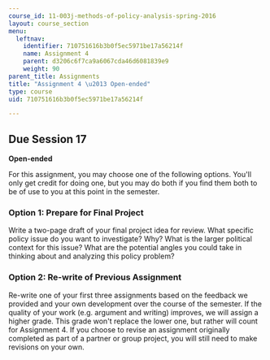 ```yaml
---
course_id: 11-003j-methods-of-policy-analysis-spring-2016
layout: course_section
menu:
  leftnav:
    identifier: 710751616b3b0f5ec5971be17a56214f
    name: Assignment 4
    parent: d3206c6f7ca9a6067cda46d6081839e9
    weight: 90
parent_title: Assignments
title: "Assignment 4 \u2013 Open-ended"
type: course
uid: 710751616b3b0f5ec5971be17a56214f

---
```


Due Session 17
--------------

**Open-ended**

For this assignment, you may choose one of the following options. You'll only get credit for doing one, but you may do both if you find them both to be of use to you at this point in the semester.

### Option 1: Prepare for Final Project

Write a two-page draft of your final project idea for review. What specific policy issue do you want to investigate? Why? What is the larger political context for this issue? What are the potential angles you could take in thinking about and analyzing this policy problem?

### Option 2: Re-write of Previous Assignment

Re-write one of your first three assignments based on the feedback we provided and your own development over the course of the semester. If the quality of your work (e.g. argument and writing) improves, we will assign a higher grade. This grade won't replace the lower one, but rather will count for Assignment 4. If you choose to revise an assignment originally completed as part of a partner or group project, you will still need to make revisions on your own.
